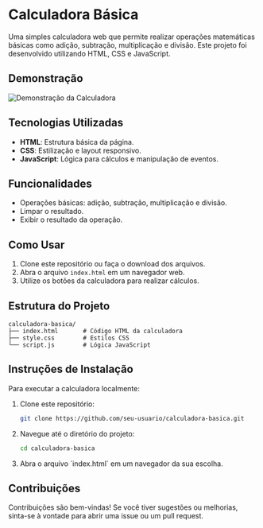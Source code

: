 # Calculadora Básica

Uma simples calculadora web que permite realizar operações matemáticas básicas como adição, subtração, multiplicação e divisão. Este projeto foi desenvolvido utilizando HTML, CSS e JavaScript.

## Demonstração

![Demonstração da Calculadora](link-para-imagem.png)  <!-- Substitua pelo link da imagem da sua calculadora -->

## Tecnologias Utilizadas

- **HTML**: Estrutura básica da página.
- **CSS**: Estilização e layout responsivo.
- **JavaScript**: Lógica para cálculos e manipulação de eventos.

## Funcionalidades

- Operações básicas: adição, subtração, multiplicação e divisão.
- Limpar o resultado.
- Exibir o resultado da operação.

## Como Usar

1. Clone este repositório ou faça o download dos arquivos.
2. Abra o arquivo `index.html` em um navegador web.
3. Utilize os botões da calculadora para realizar cálculos.

## Estrutura do Projeto

```
calculadora-basica/
├── index.html       # Código HTML da calculadora
├── style.css        # Estilos CSS
└── script.js        # Lógica JavaScript
```

## Instruções de Instalação

Para executar a calculadora localmente:

1. Clone este repositório:
   ```bash
   git clone https://github.com/seu-usuario/calculadora-basica.git
   ```
2. Navegue até o diretório do projeto:
   ```bash
   cd calculadora-basica
   ```
3. Abra o arquivo \`index.html\` em um navegador da sua escolha.

## Contribuições

Contribuições são bem-vindas! Se você tiver sugestões ou melhorias, sinta-se à vontade para abrir uma issue ou um pull request.
